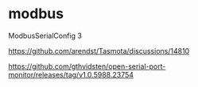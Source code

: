 # modbus

ModbusSerialConfig 3

https://github.com/arendst/Tasmota/discussions/14810

https://github.com/gthvidsten/open-serial-port-monitor/releases/tag/v1.0.5988.23754
